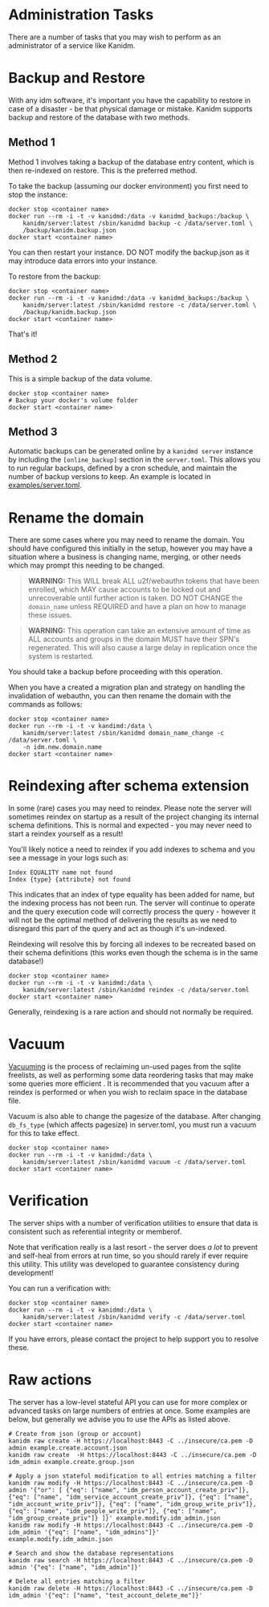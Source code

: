 # Administration Tasks

There are a number of tasks that you may wish to perform as an administrator of a service like Kanidm.

# Backup and Restore

With any idm software, it's important you have the capability to restore in case of a disaster - be
that physical damage or mistake. Kanidm supports backup and restore of the database with two methods.

## Method 1

Method 1 involves taking a backup of the database entry content, which is then re-indexed on restore.
This is the preferred method.

To take the backup (assuming our docker environment) you first need to stop the instance:

    docker stop <container name>
    docker run --rm -i -t -v kanidmd:/data -v kanidmd_backups:/backup \
        kanidm/server:latest /sbin/kanidmd backup -c /data/server.toml \
        /backup/kanidm.backup.json
    docker start <container name>

You can then restart your instance. DO NOT modify the backup.json as it may introduce
data errors into your instance.

To restore from the backup:

    docker stop <container name>
    docker run --rm -i -t -v kanidmd:/data -v kanidmd_backups:/backup \
        kanidm/server:latest /sbin/kanidmd restore -c /data/server.toml \
        /backup/kanidm.backup.json
    docker start <container name>

That's it!

## Method 2

This is a simple backup of the data volume.

    docker stop <container name>
    # Backup your docker's volume folder
    docker start <container name>

## Method 3

Automatic backups can be generated online by a `kanidmd server` instance
by including the `[online_backup]` section in the `server.toml`.
This allows you to run regular backups, defined by a cron schedule, and maintain
the number of backup versions to keep. An example is located in [examples/server.toml](../../examples/server.toml).

# Rename the domain

There are some cases where you may need to rename the domain. You should have configured
this initially in the setup, however you may have a situation where a business is changing
name, merging, or other needs which may prompt this needing to be changed.

> **WARNING:** This WILL break ALL u2f/webauthn tokens that have been enrolled, which MAY cause
> accounts to be locked out and unrecoverable until further action is taken. DO NOT CHANGE
> the `domain_name` unless REQUIRED and have a plan on how to manage these issues.

> **WARNING:** This operation can take an extensive amount of time as ALL accounts and groups
> in the domain MUST have their SPN's regenerated. This will also cause a large delay in
> replication once the system is restarted.

You should take a backup before proceeding with this operation.

When you have a created a migration plan and strategy on handling the invalidation of webauthn,
you can then rename the domain with the commands as follows:

    docker stop <container name>
    docker run --rm -i -t -v kandimd:/data \
        kanidm/server:latest /sbin/kanidmd domain_name_change -c /data/server.toml \
        -n idm.new.domain.name
    docker start <container name>

# Reindexing after schema extension

In some (rare) cases you may need to reindex.
Please note the server will sometimes reindex on startup as a result of the project
changing its internal schema definitions. This is normal and expected - you may never need
to start a reindex yourself as a result!

You'll likely notice a need to reindex if you add indexes to schema and you see a message in your logs such as:

    Index EQUALITY name not found
    Index {type} {attribute} not found

This indicates that an index of type equality has been added for name, but the indexing process
has not been run. The server will continue to operate and the query execution code will correctly
process the query - however it will not be the optimal method of delivering the results as we need to
disregard this part of the query and act as though it's un-indexed.

Reindexing will resolve this by forcing all indexes to be recreated based on their schema
definitions (this works even though the schema is in the same database!)

    docker stop <container name>
    docker run --rm -i -t -v kanidmd:/data \
        kanidm/server:latest /sbin/kanidmd reindex -c /data/server.toml
    docker start <container name>

Generally, reindexing is a rare action and should not normally be required.

# Vacuum

[Vacuuming](https://www.sqlite.org/lang_vacuum.html) is the process of reclaiming un-used pages
from the sqlite freelists, as well as performing some data reordering tasks that may make some
queries more efficient . It is recommended that you vacuum after a reindex is performed or
when you wish to reclaim space in the database file.

Vacuum is also able to change the pagesize of the database. After changing `db_fs_type` (which affects
pagesize) in server.toml, you must run a vacuum for this to take effect.

    docker stop <container name>
    docker run --rm -i -t -v kanidmd:/data \
        kanidm/server:latest /sbin/kanidmd vacuum -c /data/server.toml
    docker start <container name>

# Verification

The server ships with a number of verification utilities to ensure that data is consistent such
as referential integrity or memberof.

Note that verification really is a last resort - the server does _a lot_ to prevent and self-heal
from errors at run time, so you should rarely if ever require this utility. This utility was
developed to guarantee consistency during development!

You can run a verification with:

    docker stop <container name>
    docker run --rm -i -t -v kanidmd:/data \
        kanidm/server:latest /sbin/kanidmd verify -c /data/server.toml
    docker start <container name>

If you have errors, please contact the project to help support you to resolve these.

# Raw actions

The server has a low-level stateful API you can use for more complex or advanced tasks on large numbers
of entries at once. Some examples are below, but generally we advise you to use the APIs as listed
above.

    # Create from json (group or account)
    kanidm raw create -H https://localhost:8443 -C ../insecure/ca.pem -D admin example.create.account.json
    kanidm raw create  -H https://localhost:8443 -C ../insecure/ca.pem -D idm_admin example.create.group.json

    # Apply a json stateful modification to all entries matching a filter
    kanidm raw modify -H https://localhost:8443 -C ../insecure/ca.pem -D admin '{"or": [ {"eq": ["name", "idm_person_account_create_priv"]}, {"eq": ["name", "idm_service_account_create_priv"]}, {"eq": ["name", "idm_account_write_priv"]}, {"eq": ["name", "idm_group_write_priv"]}, {"eq": ["name", "idm_people_write_priv"]}, {"eq": ["name", "idm_group_create_priv"]} ]}' example.modify.idm_admin.json
    kanidm raw modify -H https://localhost:8443 -C ../insecure/ca.pem -D idm_admin '{"eq": ["name", "idm_admins"]}' example.modify.idm_admin.json

    # Search and show the database representations
    kanidm raw search -H https://localhost:8443 -C ../insecure/ca.pem -D admin '{"eq": ["name", "idm_admin"]}'

    # Delete all entries matching a filter
    kanidm raw delete -H https://localhost:8443 -C ../insecure/ca.pem -D idm_admin '{"eq": ["name", "test_account_delete_me"]}'
